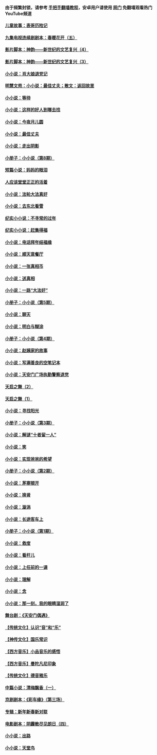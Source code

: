 #### 由于频繁封锁，请参考 [手把手翻墙教程](https://github.com/gfw-breaker/guides/wiki/)，安卓用户请使用 [网门](https://github.com/gfw-breaker/nogfw/blob/master/dl.md?t=05051601) 免翻墙观看热门YouTube频道 

#### [儿童故事：表哥历险记](../pages/328/383535.md?t=05051601) 

#### [九集电视连续剧剧本：春暖花开（五）](../pages/328/275919.md?t=05051601) 

#### [影片脚本：神韵——新世纪的文艺复兴（4）](../pages/328/266089.md?t=05051601) 

#### [影片脚本：神韵——新世纪的文艺复兴（3）](../pages/328/266087.md?t=05051601) 

#### [小小说：肖大娘退党记](../pages/328/239807.md?t=05051601) 

#### [明慧文苑：小小说：最佳丈夫；散文：返回故里](../pages/328/3439.md?t=05051601) 

#### [小小说：等待](../pages/328/223927.md?t=05051601) 

#### [小小说：这样的好人到哪去找](../pages/328/209396.md?t=05051601) 

#### [小小说：今夜月儿圆](../pages/328/193588.md?t=05051601) 

#### [小小说：最佳丈夫](../pages/328/190938.md?t=05051601) 

#### [小小说：走出阴影](../pages/328/190744.md?t=05051601) 

#### [小册子：小小说（第8期）](../pages/328/188202.md?t=05051601) 

#### [短篇小说：妈妈的眼泪](../pages/328/187712.md?t=05051601) 

#### [人应该堂堂正正的活着](../pages/328/182430.md?t=05051601) 

#### [小小说：法轮大法真好](../pages/328/174669.md?t=05051601) 

#### [小小说：去东北看雪](../pages/328/173882.md?t=05051601) 

#### [纪实小小说：不寻常的过年](../pages/328/173187.md?t=05051601) 

#### [纪实小小说：赶集得福](../pages/328/172652.md?t=05051601) 

#### [小小说：电话拜年结福缘](../pages/328/172533.md?t=05051601) 

#### [小小说：顺天意餐厅](../pages/328/170182.md?t=05051601) 

#### [小小说：一张真相币](../pages/328/169410.md?t=05051601) 

#### [小小说：送真相](../pages/328/166713.md?t=05051601) 

#### [小小说：一路“大法好”](../pages/328/162016.md?t=05051601) 

#### [小册子：小小说（第5期）](../pages/328/161131.md?t=05051601) 

#### [小小说：聊天](../pages/328/159640.md?t=05051601) 

#### [小小说：明白与糊涂](../pages/328/158101.md?t=05051601) 

#### [小册子：小小说（第4期）](../pages/328/158006.md?t=05051601) 

#### [小小说：赵姨家的故事](../pages/328/157843.md?t=05051601) 

#### [小小说：写满善良的空笔记本](../pages/328/157382.md?t=05051601) 

#### [小小说：天安门广场执勤警察退党](../pages/328/156982.md?t=05051601) 

#### [天启之舞（2）](../pages/328/153440.md?t=05051601) 

#### [天启之舞（1）](../pages/328/153439.md?t=05051601) 

#### [小小说：寻找阳光](../pages/328/153065.md?t=05051601) 

#### [小册子：小小说（第3期）](../pages/328/151715.md?t=05051601) 

#### [小小说：解谜“十者留一人”](../pages/328/148967.md?t=05051601) 

#### [小小说：笑](../pages/328/148905.md?t=05051601) 

#### [小小说：实现爸爸的希望](../pages/328/148096.md?t=05051601) 

#### [小册子：小小说（第2期）](../pages/328/147214.md?t=05051601) 

#### [小小说：茅塞顿开](../pages/328/147030.md?t=05051601) 

#### [小小说：换肾](../pages/328/146770.md?t=05051601) 

#### [小小说：漩涡](../pages/328/146683.md?t=05051601) 

#### [小小说：长途客车上](../pages/328/145076.md?t=05051601) 

#### [小册子：小小说（第1期）](../pages/328/143963.md?t=05051601) 

#### [小小说：救度](../pages/328/143927.md?t=05051601) 

#### [小小说：看杆儿](../pages/328/142137.md?t=05051601) 

#### [小小说：上任前的一课](../pages/328/140808.md?t=05051601) 

#### [小小说：理解](../pages/328/140476.md?t=05051601) 

#### [小小说：念](../pages/328/139513.md?t=05051601) 

#### [小小说：那一刻，我的眼睛湿润了](../pages/328/138476.md?t=05051601) 

#### [舞台剧：《天安门偶遇》](../pages/328/117155.md?t=05051601) 

#### [【传统文化】认识“音”和“乐”](../pages/328/108667.md?t=05051601) 

#### [【神传文化】国乐常识](../pages/328/104225.md?t=05051601) 

#### [【西方音乐】小品音乐的感悟](../pages/328/102924.md?t=05051601) 

#### [【西方音乐】曼陀凡尼印象](../pages/328/102922.md?t=05051601) 

#### [【传统文化】德音雅乐](../pages/328/102923.md?t=05051601) 

#### [中篇小说：清梅飘香（一）](../pages/328/101058.md?t=05051601) 

#### [京剧剧本：《彩车缘》（第三场）](../pages/328/96434.md?t=05051601) 

#### [专辑：新年新春新对联](../pages/328/94991.md?t=05051601) 

#### [电影剧本：阴霾散尽见朗日（四）](../pages/328/87081.md?t=05051601) 

#### [小小说：出路](../pages/328/84848.md?t=05051601) 

#### [小小说：天堂鸟](../pages/328/83084.md?t=05051601) 

